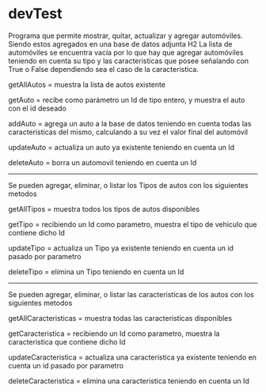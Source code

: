 # devTest

Programa que permite mostrar, quitar, actualizar y agregar automóviles. Siendo estos agregados en una base de datos adjunta H2
La lista de automóviles se encuentra vacía por lo que hay que agregar automóviles teniendo en cuenta su tipo y las caracteristicas que posee señalando con True o False
dependiendo sea el caso de la caracteristica.


getAllAutos = muestra la lista de autos existente

getAuto = recibe como parámetro un Id de tipo entero, y muestra el auto con el id deseado

addAuto = agrega un auto a la base de datos teniendo en cuenta todas las caracteristicas del mismo, calculando a su vez el valor final del automóvil

updateAuto = actualiza un auto ya existente teniendo en cuenta un Id

deleteAuto = borra un automovil teniendo en cuenta un Id

------------------------------------

Se pueden agregar, eliminar, o listar los Tipos de autos con los siguientes metodos

getAllTipos = muestra todos los tipos de autos disponibles

getTipo = recibiendo un Id como parametro, muestra el tipo de vehiculo que contiene dicho Id

updateTipo = actualiza un Tipo ya existente teniendo en cuenta un id pasado por parametro

deleteTipo = elimina un Tipo teniendo en cuenta un Id

------------------------------------

Se pueden agregar, eliminar, o listar las caracteristicas de los autos con los siguientes metodos

getAllCaracteristicas = muestra todas las caracteristicas disponibles

getCaracteristica = recibiendo un Id como parametro, muestra la caracteristica que contiene dicho Id

updateCaracteristica = actualiza una caracteristica ya existente teniendo en cuenta un id pasado por parametro

deleteCaracteristica = elimina una caracteristica teniendo en cuenta un Id
